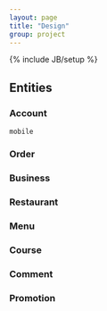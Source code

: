 ```yaml
---
layout: page
title: "Design"
group: project
---
```

{% include JB/setup %}
## Entities
### Account
    mobile
### Order

### Business
### Restaurant
### Menu
### Course
### Comment
### Promotion
